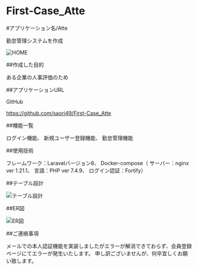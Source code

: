 # First-Case_Atte

#アプリケーション名/Atte

勤怠管理システムを作成

![HOME](https://github.com/saori49/First-Case_Atte/assets/142149934/81807e53-525e-4442-ba2b-46fafed9f1c0)




##作成した目的

ある企業の人事評価のため


##アプリケーションURL

GitHub

https://github.com/saori49/First-Case_Atte



##機能一覧

ログイン機能、
新規ユーザー登録機能、
勤怠管理機能


##使用技術

フレームワーク：Laravelバージョン8、
Docker-compose（
サーバー：nginx ver 1.21.1、
言語：PHP ver 7.4.9、
ログイン認証：Fortify）


##テーブル設計

![テーブル設計](https://github.com/saori49/First-Case_Atte/assets/142149934/e042e587-d961-4ed3-af17-88b6ba1b5ae2)



##ER図

![ER図](https://github.com/saori49/First-Case_Atte/assets/142149934/389bc6fb-556a-40fb-bf78-ecf7eeb4ac94)



##ご連絡事項

メールでの本人認証機能を実装しましたがエラーが解消できておらず、会員登録ページにてエラーが発生いたします。
申し訳ございませんが、何卒宜しくお願い致します。
